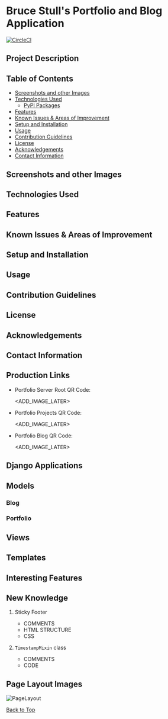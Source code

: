 # Bruce Stull's Portfolio and Blog Application

[![CircleCI](https://dl.circleci.com/status-badge/img/circleci/Y1ZCzLfk7VvFxn1NaACyjS/YHwVRm1rHjqJB5oscyffKF/tree/main.svg?style=shield&circle-token=5b73cc224d54045a371103c5ec5fe5a22510f1ed)](https://dl.circleci.com/status-badge/redirect/circleci/Y1ZCzLfk7VvFxn1NaACyjS/YHwVRm1rHjqJB5oscyffKF/tree/main)

## Project Description

## Table of Contents

* [Screenshots and other Images](#screenshots-and-other-images)
* [Technologies Used](#technologies-used)
    * [PyPI Packages](#pypi-packages)
* [Features](#features)
* [Known Issues & Areas of Improvement](#known-issues--areas-of-improvement)
* [Setup and Installation](#setup-and-installation)
* [Usage](#usage)
* [Contribution Guidelines](#contribution-guidelines)
* [License](#license)
* [Acknowledgements](#acknowledgements)
* [Contact Information](#contact-information)

## Screenshots and other Images

## Technologies Used

## Features

## Known Issues & Areas of Improvement

## Setup and Installation

## Usage

## Contribution Guidelines

## License

## Acknowledgements

## Contact Information




## Production Links

* Portfolio Server Root QR Code:

  <ADD_IMAGE_LATER>

* Portfolio Projects QR Code:

  <ADD_IMAGE_LATER>

* Portfolio Blog QR Code:

  <ADD_IMAGE_LATER>


## Django Applications

## Models

### Blog

### Portfolio

## Views

## Templates

## Interesting Features

## New Knowledge

1. Sticky Footer
    * COMMENTS
    * HTML STRUCTURE
    * CSS

1. `TimestampMixin` class
    * COMMENTS
    * CODE

## Page Layout Images

![PageLayout](https://github.com/brucestull/bruce-stull/assets/47562501/07366f46-bd1f-4776-9f97-2400c38719b3)

[Back to Top](#bruce-stulls-portfolio-and-blog-application)

